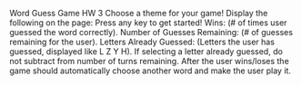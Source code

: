 Word Guess Game
HW 3
Choose a theme for your game!
Display the following on the page:
    Press any key to get started!
    Wins: (# of times user guessed the word correctly).
    Number of Guesses Remaining: (# of guesses remaining for the user).
    Letters Already Guessed: (Letters the user has guessed, displayed like L Z Y H).
        If selecting a letter already guessed, do not subtract from number of turns remaining.
After the user wins/loses the game should automatically choose another word and make the user play it.